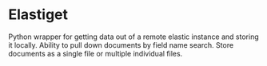 # Elastiget

Python wrapper for getting data out of a remote elastic instance and storing it locally.  Ability to pull down documents by field name search.  Store documents as a single file or multiple individual files.   
